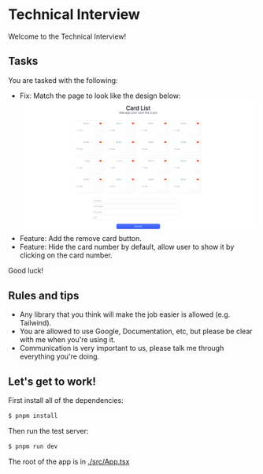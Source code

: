 # Technical Interview

Welcome to the Technical Interview!

## Tasks

You are tasked with the following:

- Fix: Match the page to look like the design below:
  ![](./design.svg)
- Feature: Add the remove card button.
- Feature: Hide the card number by default, allow user to show it by clicking on the card number.

Good luck!

## Rules and tips

- Any library that you think will make the job easier is allowed (e.g. Tailwind).
- You are allowed to use Google, Documentation, etc, but please be clear with me when you're using it.
- Communication is very important to us, please talk me through everything you're doing.

## Let's get to work!

First install all of the dependencies:

```sh
$ pnpm install
```

Then run the test server:

```sh
$ pnpm run dev
```

The root of the app is in [./src/App.tsx](./src/App.tsx)
